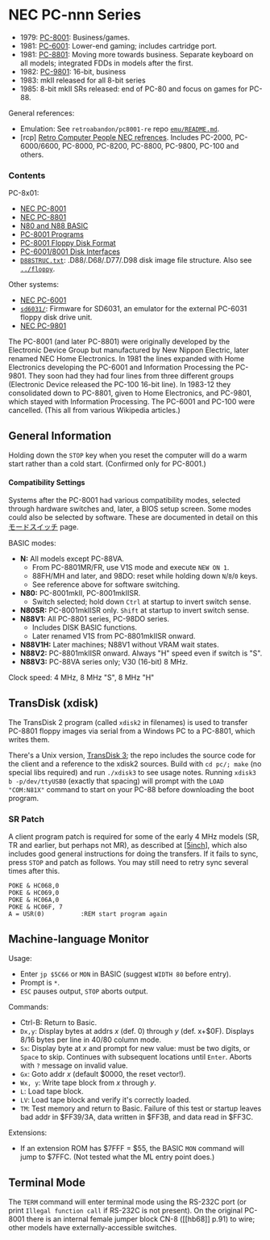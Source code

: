 NEC PC-nnn Series
=================

- 1979: [PC-8001](8001.md): Business/games.
- 1981: [PC-6001](6001/):   Lower-end gaming; includes cartridge port.
- 1981: [PC-8801](8801.md): Moving more towards business. Separate keyboard
  on all models; integrated FDDs in models after the first.
- 1982: [PC-9801](9801.md): 16-bit, business
- 1983: mkII released for all 8-bit series
- 1985: 8-bit  mkII SRs released: end of PC-80 and focus on games for PC-88.

General references:
- Emulation: See `retroabandon/pc8001-re` repo [`emu/README.md`][ra-pc8].
- \[rcp] [Retro Computer People NEC refrences][rcp]. Includes PC-2000,
  PC-6000/6600, PC-8000, PC-8200, PC-8800, PC-9800, PC-100 and others.

### Contents

PC-8x01:
- [NEC PC-8001](8001.md)
- [NEC PC-8801](8801.md)
- [N80 and N88 BASIC](basic.md)
- [PC-8001 Programs](programs.md)
- [PC-8001 Floppy Disk Format](floppy.md)
- [PC-6001/8001 Disk Interfaces](floppyif.md)
- [`D88STRUC.txt`](D88STRUC.txt): .D88/.D68/.D77/.D98 disk image file
  structure. Also see [`../floppy`](../floppy.md).

Other systems:
- [NEC PC-6001](6001.md)
- [`sd6031/`](sd6031/): Firmware for SD6031, an emulator for the external
  PC-6031 floppy disk drive unit.
- [NEC PC-9801](9801.md)

The PC-8001 (and later PC-8801) were originally developed by the Electronic
Device Group but manufactured by New Nippon Electric, later renamed NEC
Home Electronics. In 1981 the lines expanded with Home Electronics
developing the PC-6001 and Information Processing the PC-9801. They soon
had they had four lines from three different groups (Electronic Device
released the PC-100 16-bit line). In 1983-12 they consolidated down to
PC-8801, given to Home Electronics, and PC-9801, which stayed with
Information Processing. The PC-6001 and PC-100 were cancelled. (This all
from various Wikipedia articles.)


General Information
-------------------

Holding down the `STOP` key when you reset the computer will do a warm
start rather than a cold start. (Confirmed only for PC-8001.)

#### Compatibility Settings

Systems after the PC-8001 had various compatibility modes, selected through
hardware switches and, later, a BIOS setup screen. Some modes could also be
selected by software. These are documented in detail on this
[モードスイッチ][ohta-mode] page.

BASIC modes:
- __N:__ All models except PC-88VA.
  - From PC-8801MR/FR, use V1S mode and execute `NEW ON 1`.
  - 88FH/MH and later, and 98DO: reset while holding down `N`/`8`/`0` keys.
  - See reference above for software switching.
- __N80:__ PC-8001mkII, PC-8001mkIISR.
  - Switch selected; hold down `Ctrl` at startup to invert switch sense.
- __N80SR:__ PC-8001mkIISR only. `Shift` at startup to invert switch sense.
- __N88V1:__ All PC-8801 series, PC-98DO series.
  - Includes DISK BASIC functions.
  - Later renamed V1S from PC-8801mkIISR onward.
- __N88V1H:__ Later machines; N88V1 without VRAM wait states.
- __N88V2:__ PC-8801mkIISR onward. Always "H" speed even if switch is "S".
- __N88V3:__ PC-88VA series only; V30 (16-bit) 8 MHz.

Clock speed: 4 MHz, 8 MHz "S", 8 MHz "H"


TransDisk (xdisk)
-----------------

The TransDisk 2 program (called `xdisk2` in filenames) is used to transfer
PC-8801 floppy images via serial from a Windows PC to a PC-8801, which
writes them.

There's a Unix version, [TransDisk 3][xdisk3]; the repo includes the source
code for the client and a reference to the xdisk2 sources. Build with `cd
pc/; make` (no special libs required) and run `./xdisk3` to see usage
notes. Running `xdisk3 b -p/dev/ttyUSB0` (exactly that spacing) will prompt
with the `LOAD "COM:N81X"` command to start on your PC-88 before downloading
the boot program.

### SR Patch

A client program patch is required for some of the early 4 MHz models (SR,
TR and earlier, but perhaps not MR), as described at [[5inch]], which also
includes good general instructions for doing the transfers. If it fails to
sync, press `STOP` and patch as follows. You may still need to retry sync
several times after this.

    POKE & HC068,0
    POKE & HC069,0
    POKE & HC06A,0
    POKE & HC06F, 7
    A = USR(0)          :REM start program again


Machine-language Monitor
------------------------

Usage:
- Enter `jp $5C66` or `MON` in BASIC (suggest `WIDTH 80` before entry).
- Prompt is `*`.
- `ESC` pauses output, `STOP` aborts output.

Commands:
- Ctrl-B: Return to Basic.
- `Dx,y`: Display bytes at addrs _x_ (def. 0) through _y_ (def. x+$0F).
  Displays 8/16 bytes per line in 40/80 column mode.
- `Sx`: Display byte at _x_ and prompt for new value: must be two digits,
  or `Space` to skip. Continues with subsequent locations until `Enter`.
  Aborts with `?` message on invalid value.
- `Gx`: Goto addr _x_ (default $0000, the reset vector!).
- `Wx, y`: Write tape block from _x_ through _y_.
- `L`: Load tape block.
- `LV`: Load tape block and verify it's correctly loaded.
- `TM`: Test memory and return to Basic. Failure of this test or
  startup leaves bad addr in $FF39/3A, data written in $FF3B, and data
  read in $FF3C.

Extensions:
- If an extension ROM has $7FFF = $55, the BASIC `MON` command will jump to
  $7FFC. (Not tested what the ML entry point does.)


Terminal Mode
-------------

The `TERM` command will enter terminal mode using the RS-232C port (or
print `Illegal function call` if RS-232C is not present). On the original
PC-8001 there is an internal female jumper block CN-8 ([[hb68]] p.91) to
wire; other models have externally-accessible switches.



<!-------------------------------------------------------------------->
[ohta-mode]: http://www.kiwi-us.com/~ohta/pc88/mode.htm

[5inch-cache]: https://webcache.googleusercontent.com/search?q=cache:http%3A%2F%2F5inch.floppy.jp%2Fpc88serialconnect.txt
[5inch]: http://5inch.floppy.jp/pc88serialconnect.txt
[ra-pc8]: https://gitlab.com/retroabandon/pc8001-re/-/tree/main/emu?ref_type=heads
[rcp]: https://retrocomputerpeople.web.fc2.com/machines/nec/
[xdisk3]: https://github.com/bferguson3/xdisk3
